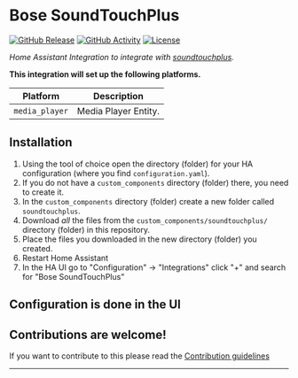 # Bose SoundTouchPlus

[![GitHub Release][releases-shield]][releases]
[![GitHub Activity][commits-shield]][commits]
[![License][license-shield]](LICENSE)

_Home Assistant Integration to integrate with [soundtouchplus][soundtouchplus]._

**This integration will set up the following platforms.**

Platform | Description
-- | --
`media_player` | Media Player Entity.

## Installation

1. Using the tool of choice open the directory (folder) for your HA configuration (where you find `configuration.yaml`).
1. If you do not have a `custom_components` directory (folder) there, you need to create it.
1. In the `custom_components` directory (folder) create a new folder called `soundtouchplus`.
1. Download _all_ the files from the `custom_components/soundtouchplus/` directory (folder) in this repository.
1. Place the files you downloaded in the new directory (folder) you created.
1. Restart Home Assistant
1. In the HA UI go to "Configuration" -> "Integrations" click "+" and search for "Bose SoundTouchPlus"

## Configuration is done in the UI

<!---->

## Contributions are welcome!

If you want to contribute to this please read the [Contribution guidelines](CONTRIBUTING.md)

***

[soundtouchplus]: https://github.com/thlucas1/homeassistantcomponent_soundtouchplus
[commits-shield]: https://img.shields.io/github/commit-activity/y/thlucas1/homeassistantcomponent_soundtouchplus.svg?style=for-the-badge
[commits]: https://github.com/thlucas1/homeassistantcomponent_soundtouchplus/commits/main
[license-shield]: https://img.shields.io/github/license/thlucas1/homeassistantcomponent_soundtouchplus.svg?style=for-the-badge
[releases-shield]: https://img.shields.io/github/release/thlucas1/homeassistantcomponent_soundtouchplus.svg?style=for-the-badge
[releases]: https://github.com/thlucas1/homeassistantcomponent_soundtouchplus/releases
